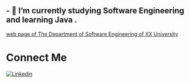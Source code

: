 
## - 🌱 I’m currently studying Software Engineering and learning Java  .
[web page of The Department of Software Engineering of XX University](https://https://bau.edu.tr/icerik/3885-yazilim-muhendisligi )

# Connect Me
[![Linkedin](https://i.stack.imgur.com/gVE0j.png)]([[https://www.linkedin.com/](https://tr.linkedin.com/in/arhan-ersan-4268a4272)])

<!--
**mrersan/mrersan** is a ✨ _special_ ✨ repository because its `README.md` (this file) appears on your GitHub profile.

Here are some ideas to get you started:



